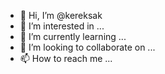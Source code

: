 - 👋 Hi, I’m @kereksak
- 👀 I’m interested in ...
- 🌱 I’m currently learning ...
- 💞️ I’m looking to collaborate on ...
- 📫 How to reach me ...

<!---
kereksak/kereksak is a ✨ special ✨ repository because its `README.md` (this file) appears on your GitHub profile.
You can click the Preview link to take a look at your changes.
--->
